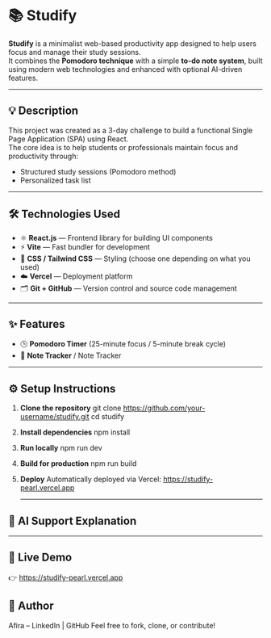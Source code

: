# 📚 Studify

**Studify** is a minimalist web-based productivity app designed to help users focus and manage their study sessions.  
It combines the **Pomodoro technique** with a simple **to-do note system**, built using modern web technologies and enhanced with optional AI-driven features.

---

## 💡 Description

This project was created as a 3-day challenge to build a functional Single Page Application (SPA) using React.  
The core idea is to help students or professionals maintain focus and productivity through:
- Structured study sessions (Pomodoro method)
- Personalized task list

---

## 🛠️ Technologies Used

- ⚛️ **React.js** — Frontend library for building UI components  
- ⚡ **Vite** — Fast bundler for development  
- 🎨 **CSS / Tailwind CSS** — Styling (choose one depending on what you used)  
- ☁️ **Vercel** — Deployment platform  
- 🗂️ **Git + GitHub** — Version control and source code management  

---

## ✨ Features

- 🕒 **Pomodoro Timer** (25-minute focus / 5-minute break cycle)
- 📝 **Note Tracker** / Note Tracker

---

## ⚙️ Setup Instructions

1. **Clone the repository**
   git clone https://github.com/your-username/studify.git
   cd studify
2. **Install dependencies**
   npm install
3. **Run locally**
   npm run dev
4. **Build for production**
   npm run build
5. **Deploy**
   Automatically deployed via Vercel: https://studify-pearl.vercel.app

   ---

## 🤖 AI Support Explanation

---

## 🔗 Live Demo
👉 https://studify-pearl.vercel.app


## 🙋 Author
Afira – LinkedIn | GitHub
Feel free to fork, clone, or contribute!


